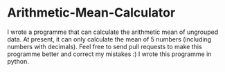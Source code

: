 # Arithmetic-Mean-Calculator
I wrote a programme that can calculate the arithmetic mean of ungrouped data. At present, it can only calculate the mean of 5 numbers (including numbers with decimals). Feel free to send pull requests to make this programme better and correct my mistakes :)
I wrote this programme in python.
